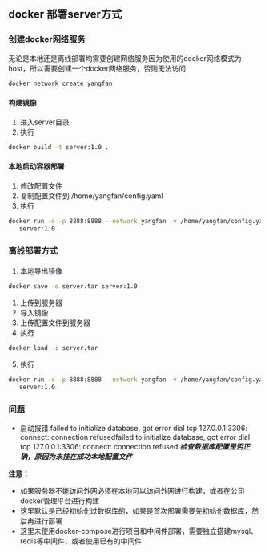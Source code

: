 ## docker 部署server方式

### 创建docker网络服务

无论是本地还是离线部署均需要创建网络服务因为使用的docker网络模式为host，所以需要创建一个docker网络服务，否则无法访问

```bash
docker network create yangfan
```

#### 构建镜像

1. 进入server目录
2. 执行

```bash 
docker build -t server:1.0 .
```

#### 本地启动容器部署

1. 修改配置文件
2. 复制配置文件到 /home/yangfan/config.yaml
3. 执行

```bash 
docker run -d -p 8888:8888 --network yangfan -v /home/yangfan/config.yaml:/yangfan/config.yaml --name yangfan-server
   server:1.0
```

### 离线部署方式

####           

1. 本地导出镜像

```bash
docker save -o server.tar server:1.0
```

1. 上传到服务器
2. 导入镜像
3. 上传配置文件到服务器
4. 执行

```bash
docker load -i server.tar
```

5. 执行

```bash
docker run -d -p 8888:8888 --network yangfan -v /home/yangfan/config.yaml:/yangfan/config.yaml --name yangfan-server
   server:1.0
```

### 问题

* 启动报错
  failed to initialize database, got error dial tcp 127.0.0.1:3306: connect: connection refusedfailed to initialize
  database, got error dial tcp 127.0.0.1:3306: connect: connection refused
  **_检查数据库配置是否正确，原因为未挂在成功本地配置文件_**

**注意：**

* 如果服务器不能访问外网必须在本地可以访问外网进行构建，或者在公司docker管理平台进行构建
* 这里默认是已经初始化过数据库的，如果是首次部署需要先初始化数据库，然后再进行部署
* 这里未使用docker-compose进行项目和中间件部署，需要独立搭建mysql、redis等中间件，或者使用已有的中间件